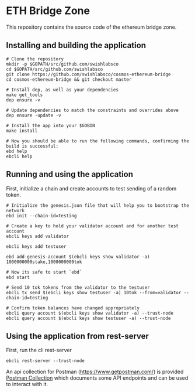 # ETH Bridge Zone

This repository contains the source code of the ethereum bridge zone. 

## Installing and building the application

```
# Clone the repository
mkdir -p $GOPATH/src/github.com/swishlabsco
cd $GOPATH/src/github.com/swishlabsco
git clone https://github.com/swishlabsco/cosmos-ethereum-bridge
cd cosmos-ethereum-bridge && git checkout master

# Install dep, as well as your dependencies
make get_tools
dep ensure -v

# Update dependencies to match the constraints and overrides above
dep ensure -update -v

# Install the app into your $GOBIN
make install

# Now you should be able to run the following commands, confirming the build is successful:
ebd help
ebcli help
```

## Running and using the application

First, initialize a chain and create accounts to test sending of a random token.

```
# Initialize the genesis.json file that will help you to bootstrap the network
ebd init --chain-id=testing

# Create a key to hold your validator account and for another test account
ebcli keys add validator

ebcli keys add testuser

ebd add-genesis-account $(ebcli keys show validator -a) 1000000000stake,1000000000tok

# Now its safe to start `ebd`
ebd start

# Send 10 tok tokens from the validator to the testuser
ebcli tx send $(ebcli keys show testuser -a) 10tok --from=validator --chain-id=testing

# Confirm token balances have changed appropriately
ebcli query account $(ebcli keys show validator -a) --trust-node
ebcli query account $(ebcli keys show testuser -a) --trust-node
```

## Using the application from rest-server

First, run the cli rest-server

```
ebcli rest-server --trust-node
```

An api collection for Postman (https://www.getpostman.com/) is provided [Postman Collection](./cosmos-ethereum-bridge.postman_collection.json) which documents some API endpoints and can be used to interact with it.